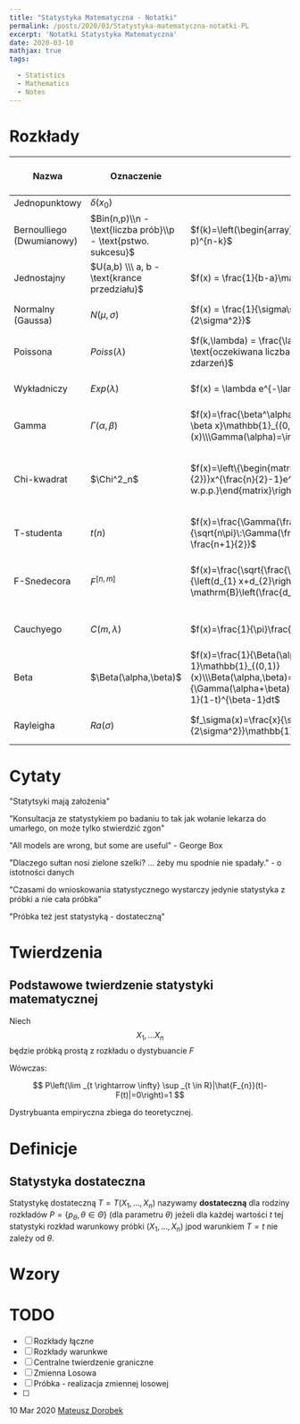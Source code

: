 ```yaml
---
title: "Statystyka Matematyczna - Notatki"
permalink: /posts/2020/03/Statystyka-matematyczna-notatki-PL
excerpt: 'Notatki Statystyka Matematyczna'
date: 2020-03-10
mathjax: true
tags:

  - Statistics
  - Mathematics
  - Notes
---
```


# Rozkłady

| Nazwa                     | Oznaczenie                                                   | Rozkład                                                      | Miary                                                | Funkcja tworząca momenty | Właściwości                                                  |
| ------------------------- | ------------------------------------------------------------ | ------------------------------------------------------------ | ---------------------------------------------------- | ---------------------------------- | ------------------------------------------------------------ |
| Jednopunktowy | $\delta(x_0)$ |  | $EX = x_0, VX = 0$ |  |  |
| Bernoulliego (Dwumianowy) | $Bin(n,p)\\n - \text{liczba prób}\\p -  \text{pstwo. sukcesu}$ | $f(k)=\left(\begin{array}{l}n \\ k\end{array}\right) p^{k}(1-p)^{n-k}$ | $EX=np \\ VX=np(1-p)$                                | $\varphi_{X}(t)=q+p e^t$ | n - duże p-małe to $Bin(n,p) \sim Poiss(np)$                 |
| Jednostajny               | $U(a,b) \\\ a, b - \text{krance przedziału}$                 | $f(x) = \frac{1}{b-a}\mathbb{1}_{(a,b)}(x)$ | $EX = \frac{1}{b-a}\\VX = \frac{(b-a)^2}{12}$        | $\varphi_{X}(t)=\frac{e^{ t b}-e^{ t a}}{ t(b-a)}$ |                                                              |
| Normalny (Gaussa)         | $N(\mu,\sigma)$                                              | $f(x) = \frac{1}{\sigma\sqrt{2\pi}}e^{-\frac{(x-\mu)^2}{2\sigma^2}}$ | $EX = \mu\\VX=\sigma^2$                              |                                    | $\bar{X} \sim N(\mu,\frac{\sigma}{\sqrt{n}})\\ \sum{X^2}\sim \Chi^2_n$ |
| Poissona                  | $Poiss(\lambda)$                                             | $f(k,\lambda) = \frac{\lambda^ke^{-\lambda}}{k!}\\\lambda - \text{oczekiwana liczba zdarzeń}\\k - \text{faktyczna liczba zdarzeń}$ | $EX = \lambda\\VX=\lambda$                           | $\varphi_{X}(t)=e^{\lambda\left(e^{ t}-1\right)}$ |                                                              |
| Wykładniczy               | $Exp(\lambda)$                                               | $f(x) = \lambda e^{-\lambda x}\\F(x) = 1-e^{-\lambda x}$    | $EX=\frac{1}{\lambda}\\VX = \frac{1}{\lambda^2}$     | $\varphi_{X}(t)=\frac{\lambda}{\lambda-t}$ | $Exp(\lambda)=\Gamma(1,\lambda)$                             |
| Gamma                     | $\Gamma(\alpha,\beta)$                                       | $f(x)=\frac{\beta^\alpha}{\Gamma(\alpha)}x^{\alpha-1}e^{-\beta x}\mathbb{1}_{(0,\infty)}(x)\\\Gamma(\alpha)=\int_{0}^{\infty}x^{\alpha-1}e^{-x}dx$ | $EX=\frac{\alpha}{\beta}\\VX=\frac{\alpha}{\beta^2}$ | $\varphi_{X}(t)=\frac{1}{(1-t \lambda)^{p}}$ | $\Gamma(1)=1\\\Gamma(n+1)=n! \::n\in N\\\Gamma(\frac{1}{2})=\sqrt{\pi}$ |
| Chi-kwadrat               | $\Chi^2_n$                                                   | $f(x)=\left\{\begin{matrix}\frac{1}{2^{n/2}\Gamma(\frac{n}{2})}x^{\frac{n}{2}-1}e^{\frac{-x}{2}}\text{dla }x>0\\ 0\text{ w.p.p.}\end{matrix}\right.$ | $EX = n\\VX=2n$                                      | $\varphi_{X}(t)=(1-2 t)^{-n / 2} \text{ dla } 2 t<1$ | $X=\sum Z_i^2\;Z_i\sim N(0,1)\;(Z_1,\dots,Z_n) \:iid\\X\sim \Chi^2_n\; n\bar Z^2 = (\sqrt{n} \bar{Z})^2\sim \Chi^2_1\; \Chi^2_n \sim \Gamma(\frac{n}{2}, \frac{1}{2})$ |
| T-studenta                | $t(n)$                                                       | $f(x)=\frac{\Gamma(\frac{n+1}{2})}{\sqrt{n\pi}\:\Gamma(\frac{n}{2})}(1+\frac{x^2}{n})^{-\frac{n+1}{2}}$ | $EX=0\;n>1\\VX=\frac{n}{n-2}\;n>2$                 | (nieokreślona) | $T=\frac{Z}{\sqrt{\frac{X}{n}}}\;Z\sim N(0,1)\;X\sim \Chi^2_n$ |
| F-Snedecora               | $F^{[n,m]}$                                                  | $f(x)=\frac{\sqrt{\frac{\left(d_{1} x\right)^{d_{1}} d_{2}^{d_{2}}}{\left(d_{1} x+d_{2}\right)^{d_{1}+d_{2}}}}}{x \mathrm{B}\left(\frac{d_{1}}{2}, \frac{d_{2}}{2}\right)}$ | $EX=\frac{m}{m-2} \;m>2\\VX=\frac{2 m^{2}\left(n+m-2\right)}{n\left(m-2\right)^{2}\left(m-4\right)} \; m>4$ |                                    | $F = \frac{\frac{X}{n}}{\frac{Y}{m}}\;X\sim \Chi^2_n\;Y\sim \Chi^2_m$ |
| Cauchyego                 | $C(m,\lambda)$                                               | $f(x)=\frac{1}{\pi}\frac{\lambda^2}{\lambda^2+(x-m)^2}$      | $EX$ i $VX$ nie istnieją. | $\varphi_{X}(t)=e^{t m-\lambda}$ | $C = \frac{X_1}{X_2}\; X_1,X_x\sim N(0,1)\\C\sim C(m,\lambda) $ |
| Beta                      | $\Beta(\alpha,\beta)$                                        | $f(x)=\frac{1}{\Beta(\alpha,\beta)}x^{\alpha-1}(1-x)^{\beta-1}\mathbb{1}_{(0,1)}(x)\\\Beta(\alpha,\beta)=\frac{\Gamma(\alpha)\Gamma(\beta)}{\Gamma(\alpha+\beta)}\;\Beta(\alpha,\beta)=\int_0^1t^{\alpha-1}(1-t)^{\beta-1}dt$ | $EX = \frac{\alpha}{\alpha+\beta}\\VX=\frac{\alpha \beta}{(\alpha+\beta)^{2}(\alpha+\beta+1)}$ |                                    |                                                              |
| Rayleigha                 | $Ra(\sigma)$                                                 | $f_\sigma(x)=\frac{x}{\sigma^2}e^{-\frac{x^2}{2\sigma^2}}\mathbb{1}_{(0,\infty)}(x)$ | $EX=\sigma\sqrt{\frac{\pi}{2}}\\VX=\frac{4-\pi}{2}\sigma^2$ |                                    |                                                              |



# Cytaty

"Statytsyki mają założenia"

"Konsultacja ze statystykiem po badaniu to tak jak wołanie lekarza do umarłego, on może tylko stwierdzić zgon"

"All models are wrong, but some are useful" - George Box

"Dlaczego sułtan nosi zielone szelki? ... żeby mu spodnie nie spadały." - o istotności danych

"Czasami do wnioskowania statystycznego wystarczy jedynie statystyka z próbki a nie cała próbka"

"Próbka też jest statystyką - dostateczną"

# Twierdzenia

## Podstawowe twierdzenie statystyki matematycznej

Niech $$X_1, ... X_n$$ będzie próbką prostą z rozkładu o dystybuancie $F$ 

Wówczas:

$$
P\left(\lim _{t \rightarrow \infty} \sup _{t \in R}|\hat{F_{n}}(t)-F(t)|=0\right)=1
$$

Dystrybuanta empiryczna zbiega do teoretycznej.

# Definicje

## Statystyka dostateczna

Statystykę dostateczną $T = T(X_1, ..., X_n)$ nazywamy **dostateczną** dla rodziny rozkładów $P = \{p_{\theta}, \theta \in \Theta\}$ (dla parametru $\theta$) jeżeli dla każdej wartości $t$ tej statystyki rozkład warunkowy próbki $(X_1, \dots, X_n)$ jpod warunkiem $T = t$ nie zależy od $\theta$.



# Wzory

# TODO

- [ ] Rozkłady łączne
- [ ] Rozkłady warunkwe
- [ ] Centralne twierdzenie  graniczne
- [ ] Zmienna Losowa
- [ ] Próbka - realizacja zmiennej losowej
- [ ] 



10 Mar 2020 [Mateusz Dorobek](https://mateuszdorobek.pl/)